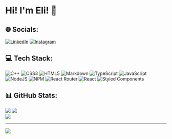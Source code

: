 # Hi! I'm Eli! 👋

<!-- 🔭 I’m currently working on
👯 I’m looking to collaborate on
🤝 I’m looking for help with
🌱 I’m currently learning
💬 Ask me about
⚡ Fun fact -->

## 🌐 Socials:
[![LinkedIn](https://img.shields.io/badge/LinkedIn-%230077B5.svg?logo=linkedin&logoColor=white)](https://linkedin.com/in/elitostajunior) [![Instagram](https://img.shields.io/badge/Instagram-%23E4405F.svg?logo=Instagram&logoColor=white)](https://instagram.com/eligarciajunior)

## 💻 Tech Stack:
![C++](https://img.shields.io/badge/c++-%2300599C.svg?style=flat&logo=c%2B%2B&logoColor=white) ![CSS3](https://img.shields.io/badge/css3-%231572B6.svg?style=flat&logo=css3&logoColor=white) ![HTML5](https://img.shields.io/badge/html5-%23E34F26.svg?style=flat&logo=html5&logoColor=white) ![Markdown](https://img.shields.io/badge/markdown-%23000000.svg?style=flat&logo=markdown&logoColor=white) ![TypeScript](https://img.shields.io/badge/typescript-%23007ACC.svg?style=flat&logo=typescript&logoColor=white) ![JavaScript](https://img.shields.io/badge/javascript-%23323330.svg?style=flat&logo=javascript&logoColor=%23F7DF1E) ![NodeJS](https://img.shields.io/badge/node.js-6DA55F?style=flat&logo=node.js&logoColor=white) ![NPM](https://img.shields.io/badge/NPM-%23000000.svg?style=flat&logo=npm&logoColor=white) ![React Router](https://img.shields.io/badge/React_Router-CA4245?style=flat&logo=react-router&logoColor=white) ![React](https://img.shields.io/badge/react-%2320232a.svg?style=flat&logo=react&logoColor=%2361DAFB) ![Styled Components](https://img.shields.io/badge/styled--components-DB7093?style=flat&logo=styled-components&logoColor=white)

## 📊 GitHub Stats:
![](https://github-readme-stats.vercel.app/api?username=elitostajunior&theme=algolia&hide_border=false&include_all_commits=false&count_private=false)
![](https://github-readme-streak-stats.herokuapp.com/?user=elitostajunior&theme=algolia&hide_border=false)<br/>
![](https://github-readme-stats.vercel.app/api/top-langs/?username=elitostajunior&theme=algolia&hide_border=false&include_all_commits=false&count_private=false&layout=compact)

-----
[![](https://visitcount.itsvg.in/api?id=elitostajunior&icon=3&color=1)](https://visitcount.itsvg.in)

<!-- Proudly created with GPRM ( https://gprm.itsvg.in ) -->
